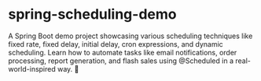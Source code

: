 # spring-scheduling-demo
A Spring Boot demo project showcasing various scheduling techniques like fixed rate, fixed delay, initial delay, cron expressions, and dynamic scheduling. Learn how to automate tasks like email notifications, order processing, report generation, and flash sales using @Scheduled in a real-world-inspired way. 🚀
